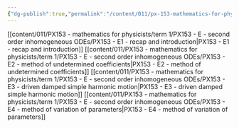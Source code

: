 ```yaml
---
{"dg-publish":true,"permalink":"/content/011/px-153-mathematics-for-physicists/term-1/px-153-e-second-order-inhomogeneous-od-es/e-second-order-inhomogeneous-od-es/","created":"2024-11-25T10:50:32.000+00:00","updated":"2024-11-26T19:37:12.841+00:00"}
---
```


[[content/011/PX153 - mathematics for physicists/term 1/PX153 - E - second order inhomogeneous ODEs/PX153 - E1 - recap and introduction\|PX153 - E1 - recap and introduction]]
[[content/011/PX153 - mathematics for physicists/term 1/PX153 - E - second order inhomogeneous ODEs/PX153 - E2 - method of undetermined coefficients\|PX153 - E2 - method of undetermined coefficients]]
[[content/011/PX153 - mathematics for physicists/term 1/PX153 - E - second order inhomogeneous ODEs/PX153 - E3 - driven damped simple harmonic motion\|PX153 - E3 - driven damped simple harmonic motion]]
[[content/011/PX153 - mathematics for physicists/term 1/PX153 - E - second order inhomogeneous ODEs/PX153 - E4 - method of variation of parameters\|PX153 - E4 - method of variation of parameters]]